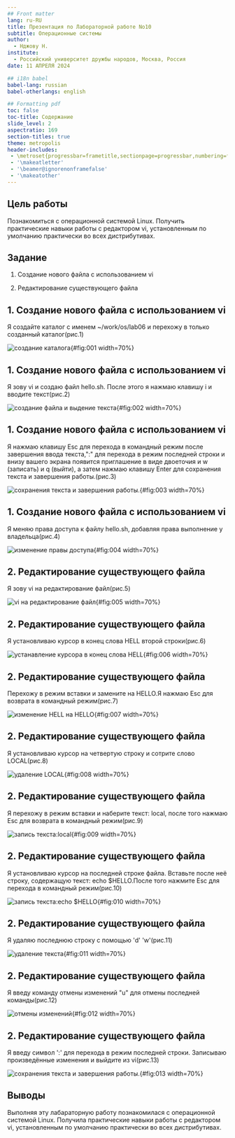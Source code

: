 ```yaml
---
## Front matter
lang: ru-RU
title: Презентация по Лабораторной работе No10
subtitle: Операционные системы
author:
  - Нджову Н.
institute:
  - Российский университет дружбы народов, Москва, Россия
date: 11 АПРЕЛЯ 2024

## i18n babel
babel-lang: russian
babel-otherlangs: english

## Formatting pdf
toc: false
toc-title: Содержание
slide_level: 2
aspectratio: 169
section-titles: true
theme: metropolis
header-includes:
 - \metroset{progressbar=frametitle,sectionpage=progressbar,numbering=fraction}
 - '\makeatletter'
 - '\beamer@ignorenonframefalse'
 - '\makeatother'
---
```


## Цель работы

Познакомиться с операционной системой Linux. Получить практические навыки работы с редактором vi, установленным по умолчанию практически во всех дистрибутивах.

## Задание

1. Создание нового файла с использованием vi

2. Редактирование существующего файла

## 1. Создание нового файла с использованием vi

Я создайте каталог с именем ~/work/os/lab06 и перехожу в только созданный каталог(рис.1)

![создание каталога](image/01.png){#fig:001 width=70%}

## 1. Создание нового файла с использованием vi

Я зову vi и создаю файл hello.sh. После этого я нажмаю клавишу i и вводите текст(рис.2)

![создание файла и выдение текста](image/02.png){#fig:002 width=70%}

## 1. Создание нового файла с использованием vi

Я нажмаю клавишу Esc для перехода в командный режим после завершения ввода текста,":" для перехода в режим последней строки и внизу вашего экрана появится приглашение в виде двоеточия и w (записать) и q (выйти), а затем нажмаю клавишу Enter для сохранения текста и завершения работы.(рис.3)

![сохранения текста и завершения работы.](image/03.png){#fig:003 width=70%}

## 1. Создание нового файла с использованием vi

Я меняю права доступа к файлу hello.sh, добавляя права выполнение у владельца(рис.4)

![изменение правы доступа](image/04.png){#fig:004 width=70%}

## 2. Редактирование существующего файла

Я зову vi на редактирование файл(рис.5)

![vi на редактирование файл](image/05.png){#fig:005 width=70%}

## 2. Редактирование существующего файла

Я установливаю курсор в конец слова HELL второй строки(рис.6)

![устанавление курсора в конец слова HELL](image/06.png){#fig:006 width=70%}

## 2. Редактирование существующего файла

Перехожу в режим вставки и замените на HELLO.Я нажмаю Esc для возврата в командный режим(рис.7)

![изменение HELL на HELLO](image/07.png){#fig:007 width=70%}

## 2. Редактирование существующего файла

Я установливаю курсор на четвертую строку и сотрите слово LOCAL(рис.8)

![удаление LOCAL](image/08.png){#fig:008 width=70%}

## 2. Редактирование существующего файла

Я перехожу в режим вставки и наберите текст: local, после того нажмаю Esc для возврата в командный режим(рис.9)

![запись текста:local](image/09.png){#fig:009 width=70%}

## 2. Редактирование существующего файла

Я установливаю курсор на последней строке файла. Вставьте после неё строку, содержащую текст: echo $HELLO.После того нажмите Esc для перехода в командный режим(рис.10)

![запись текста:echo $HELLO](image/10.png){#fig:010 width=70%}

## 2. Редактирование существующего файла

Я удаляю последнюю строку с помощью 'd' 'w'(рис.11)

![удаление текста](image/11.png){#fig:011 width=70%}

## 2. Редактирование существующего файла

Я введу команду отмены изменений "u" для отмены последней команды(рис.12)

![отмены изменений](image/12.png){#fig:012 width=70%}

## 2. Редактирование существующего файла

Я введу символ ':' для перехода в режим последней строки. Записываю произведённые изменения и выйдите из vi(рис.13)

![сохранения текста и завершения работы.](image/03.png){#fig:013 width=70%}

## Выводы

Выполняя эту лабараторную работу познакомилася с операционной системой Linux. Получила практические навыки работы с редактором vi, установленным по умолчанию практически во всех дистрибутивах.


